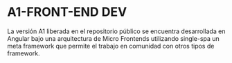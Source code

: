 # A1-FRONT-END DEV
La versión A1 liberada en el repositorio público se encuentra desarrollada en Angular bajo una arquitectura de Micro Frontends  utilizando single-spa un meta framework que permite el trabajo en comunidad con otros tipos de framework.
